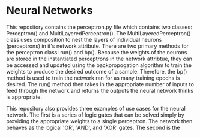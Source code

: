# Neural Networks

This repository contains the perceptron.py file which contains two classes: Perceptron() and MultiLayeredPerceptron(). The MultiLayeredPerceptron() class uses composition to nest the layers of individual neurons (perceptrons) in it's network attribute. There are two primary methods for the perceptron class: run() and bp(). Because the weights of the neurons are stored in the instantiated perceptrons in the network attribtue, they can be accessed and updated using the backpropogation algorithm to train the weights to produce the desired outcome of a sample. Therefore, the bp() method is used to train the network ran for as many training epochs is desired. The run() method then takes in the appropriate number of inputs to feed through the network and returns the outputs the neural network thinks is appropriate. 

This repository also provides three examples of use cases for the neural network. The first is a series of logic gates that can be solved simply by providing the appropriate weights to a single perceptron. The network then behaves as the logical 'OR', 'AND', and 'XOR' gates. The second is the 
